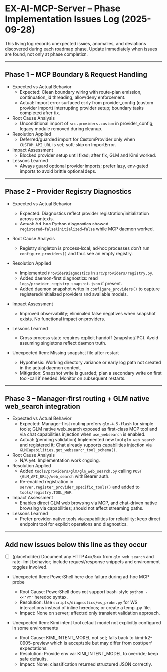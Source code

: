 # EX-AI-MCP-Server – Phase Implementation Issues Log (2025-09-28)

This living log records unexpected issues, anomalies, and deviations discovered during each roadmap phase. Update immediately when issues are found, not only at phase completion.

---

## Phase 1 – MCP Boundary & Request Handling
- Expected vs Actual Behavior
  - Expected: Clean boundary wiring with route-plan emission, continuation_id threading, allow/deny enforcement.
  - Actual: Import error surfaced early from provider_config (custom provider import) interrupting provider setup; boundary tasks completed after fix.
- Root Cause Analysis
  - Unconditional import of `src.providers.custom` in provider_config; legacy module removed during cleanup.
- Resolution Applied
  - Deferred/guarded import for CustomProvider only when `CUSTOM_API_URL` is set; soft-skip on ImportError.
- Impact Assessment
  - Blocked provider setup until fixed; after fix, GLM and Kimi worked.
- Lessons Learned
  - Always guard optional provider imports; prefer lazy, env‑gated imports to avoid brittle optional deps.

---

## Phase 2 – Provider Registry Diagnostics
- Expected vs Actual Behavior
  - Expected: Diagnostics reflect provider registration/initialization across contexts.
  - Actual: Ad-hoc Python diagnostics showed `registered=false`/`initialized=false` while MCP daemon worked.
- Root Cause Analysis
  - Registry singleton is process‑local; ad‑hoc processes don’t run `configure_providers()` and thus see an empty registry.
- Resolution Applied
  - Implemented `ProviderDiagnostics` in `src/providers/registry.py`.
  - Added daemon-first diagnostics: read `logs/provider_registry_snapshot.json` if present.
  - Added daemon snapshot writer in `configure_providers()` to capture registered/initialized providers and available models.
- Impact Assessment
  - Improved observability; eliminated false negatives when snapshot exists. No functional impact on providers.
- Lessons Learned
  - Cross‑process state requires explicit handoff (snapshot/IPC). Avoid assuming singletons reflect daemon truth.

- Unexpected Item: Missing snapshot file after restart
  - Hypothesis: Working directory variance or early log path not created in the actual daemon context.
  - Mitigation: Snapshot write is guarded; plan a secondary write on first tool-call if needed. Monitor on subsequent restarts.

---

## Phase 3 – Manager-first routing + GLM native web_search integration
- Expected vs Actual Behavior
  - Expected: Manager-first routing prefers `glm-4.5-flash` for simple tools; GLM native web_search exposed as first-class MCP tool and via chat capabilities injection when `use_websearch` is enabled.
  - Actual: (pending validation) Implemented new tool `glm_web_search` and registered it; Chat already supports capabilities injection via `GLMCapabilities.get_websearch_tool_schema()`.
- Root Cause Analysis
  - N/A yet. Implementation work ongoing.
- Resolution Applied
  - Added `tools/providers/glm/glm_web_search.py` calling `POST {GLM_API_URL}/web_search` with Bearer auth.
  - Re-enabled registration in `server.register_provider_specific_tools()` and added to `tools/registry.TOOL_MAP`.
- Impact Assessment
  - Enables direct GLM web browsing via MCP, and chat-driven native browsing via capabilities; should not affect streaming paths.
- Lessons Learned
  - Prefer provider-native tools via capabilities for reliability; keep direct endpoint tool for explicit operations and diagnostics.

---

## Add new issues below this line as they occur

- [ ] (placeholder) Document any HTTP 4xx/5xx from `glm_web_search` and rate-limit behavior; include request/response snippets and environment toggles involved.

- Unexpected Item: PowerShell here-doc failure during ad-hoc MCP probe
  - Root Cause: PowerShell does not support bash-style `python - <<'PY'` heredoc syntax.
  - Resolution: Use `scripts/diagnostics/ws_probe.py` for WS interactions instead of inline heredocs; or create a temp .py file.
  - Impact: None on server; affected only transient validation approach.


- Unexpected Item: Kimi intent tool default model not explicitly configured in some environments
  - Root Cause: KIMI_INTENT_MODEL not set; falls back to kimi-k2-0905-preview which is acceptable but may differ from cost/perf expectations.
  - Resolution: Provide env var KIMI_INTENT_MODEL to override; keep safe defaults.
  - Impact: None; classification returned structured JSON correctly.
